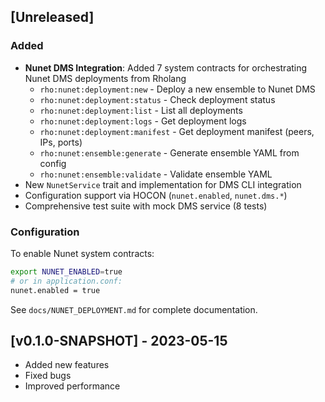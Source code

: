 ## [Unreleased]

### Added
- **Nunet DMS Integration**: Added 7 system contracts for orchestrating Nunet DMS deployments from Rholang
  - `rho:nunet:deployment:new` - Deploy a new ensemble to Nunet DMS
  - `rho:nunet:deployment:status` - Check deployment status
  - `rho:nunet:deployment:list` - List all deployments
  - `rho:nunet:deployment:logs` - Get deployment logs
  - `rho:nunet:deployment:manifest` - Get deployment manifest (peers, IPs, ports)
  - `rho:nunet:ensemble:generate` - Generate ensemble YAML from config
  - `rho:nunet:ensemble:validate` - Validate ensemble YAML
- New `NunetService` trait and implementation for DMS CLI integration
- Configuration support via HOCON (`nunet.enabled`, `nunet.dms.*`)
- Comprehensive test suite with mock DMS service (8 tests)

### Configuration
To enable Nunet system contracts:
```bash
export NUNET_ENABLED=true
# or in application.conf:
nunet.enabled = true
```

See `docs/NUNET_DEPLOYMENT.md` for complete documentation.

## [v0.1.0-SNAPSHOT] - 2023-05-15
- Added new features
- Fixed bugs
- Improved performance


